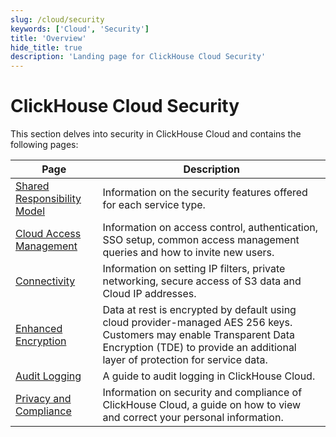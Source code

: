 ```yaml
---
slug: /cloud/security
keywords: ['Cloud', 'Security']
title: 'Overview'
hide_title: true
description: 'Landing page for ClickHouse Cloud Security'
---
```


# ClickHouse Cloud Security

This section delves into security in ClickHouse Cloud and contains the following pages:

| Page                                                          | Description                                                                                                                                                                                           |
|---------------------------------------------------------------|-------------------------------------------------------------------------------------------------------------------------------------------------------------------------------------------------------|
| [Shared Responsibility Model](shared-responsibility-model.md) | Information on the security features offered for each service type.                                                                                                                                   |
| [Cloud Access Management](cloud-access-management/index.md)   | Information on access control, authentication, SSO setup, common access management queries and how to invite new users.                                                                               |
| [Connectivity](connectivity-overview.md)                      | Information on setting IP filters, private networking, secure access of S3 data and Cloud IP addresses.                                                                                               |
| [Enhanced Encryption](cmek.md)                                | Data at rest is encrypted by default using cloud provider-managed AES 256 keys. Customers may enable Transparent Data Encryption (TDE) to provide an additional layer of protection for service data. |
| [Audit Logging](audit-logging.md)                             | A guide to audit logging in ClickHouse Cloud.                                                                                                                                                         |
| [Privacy and Compliance](privacy-compliance-overview.md)      | Information on security and compliance of ClickHouse Cloud, a guide on how to view and correct your personal information.                                                                             |
